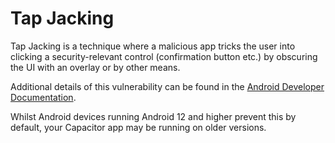 # Tap Jacking

Tap Jacking is a technique where a malicious app tricks the user into clicking a security-relevant control (confirmation button etc.) by obscuring the UI with an overlay or by other means.

Additional details of this vulnerability can be found in the [Android Developer Documentation](https://developer.android.com/privacy-and-security/risks/tapjacking).

Whilst Android devices running Android 12 and higher prevent this by default, your Capacitor app may be running on older versions.

